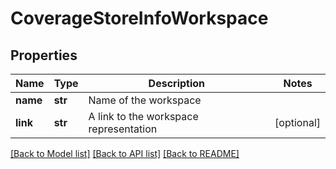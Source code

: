 # CoverageStoreInfoWorkspace

## Properties
Name | Type | Description | Notes
------------ | ------------- | ------------- | -------------
**name** | **str** | Name of the workspace | 
**link** | **str** | A link to the workspace representation | [optional] 

[[Back to Model list]](../README.md#documentation-for-models) [[Back to API list]](../README.md#documentation-for-api-endpoints) [[Back to README]](../README.md)


